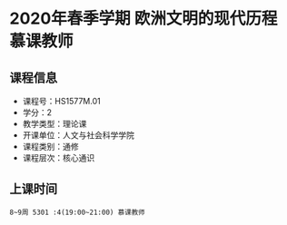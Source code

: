 # 2020年春季学期 欧洲文明的现代历程 慕课教师






## 课程信息

- 课程号：HS1577M.01
- 学分：2
- 教学类型：理论课
- 开课单位：人文与社会科学学院
- 课程类别：通修
- 课程层次：核心通识

## 上课时间

```
8~9周 5301 :4(19:00~21:00) 慕课教师
```

